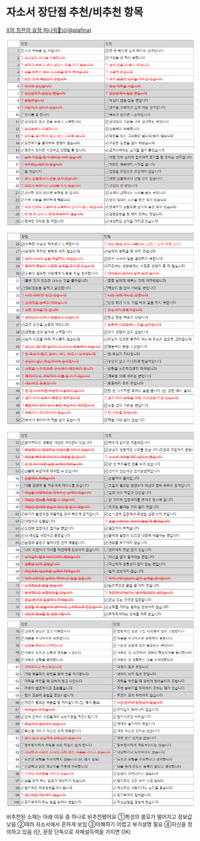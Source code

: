 # 자소서 장단점 추천/비추천 항목

[X의 칭찬의 요정 피나링🩷님\(@plafina\)](https://x.com/plafina/status/1742123990339264744?s=20)

![](Assets/image%2026.png)

![](Assets/image%202%203.png)

![](Assets/image%203%201.png)
![](Assets/image%204%201.png)

비추천된 소재는 아래 이유 중 하나로 비추천됐어요
①특성의 쓸모가 떨어지고 정보값 낮음
②여러 자소서에서 흔하게 보임
③이해하기 어렵고 부가설명 필요
④자신을 정의하고 있음
(단, 문장 단독으로 자체설득력을 가지면 OK)